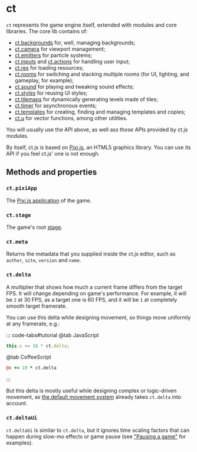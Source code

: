 # ct

`ct` represents the game engine itself, extended with modules and core libraries. The core lib contains of:

* [ct.backgrounds](ct.backgrounds.html) for, well, managing backgrounds;
* [ct.camera](ct.camera.html) for viewport management;
* [ct.emitters](ct.emitters.html) for particle systems;
* [ct.inputs](ct.inputs.html) and [ct.actions](ct.actions.html) for handling user input;
* [ct.res](ct.res.html) for loading resources;
* [ct.rooms](ct.rooms.html) for switching and stacking multiple rooms (for UI, lighting, and gameplay, for example);
* [ct.sound](ct.sound.html) for playing and tweaking sound effects;
* [ct.styles](ct.styles.html) for reusing UI styles;
* [ct.tilemaps](ct.tilemaps.html) for dynamically generating levels made of tiles;
* [ct.timer](ct.timer.html) for asynchronous events;
* [ct.templates](ct.templates.html) for creating, finding and managing templates and copies;
* [ct.u](ct.u.html) for vector functions, among other utilities.

You will usually use the API above, as well ass those APIs provided by ct.js modules.

By itself, ct.js is based on [Pixi.js](https://www.pixijs.com/), an HTML5 graphics library. You can use its API if you feel ct.js' one is not enough.

## Methods and properties

### `ct.pixiApp`

The [Pixi.js application](https://pixijs.download/release/docs/PIXI.Application.html) of the game.

### `ct.stage`

The game's root [stage](https://pixijs.download/release/docs/PIXI.Application.html#stage).

### `ct.meta`

Returns the metadata that you supplied inside the ct.js editor, such as `author`, `site`, `version` and `name`.

### `ct.delta`

A multiplier that shows how much a current frame differs from the target FPS. It will change depending on game's performance. For example, it will be `2` at 30 FPS, as a target one is 60 FPS, and it will be `1` at completely smooth target framerate.

You can use this delta while designing movement, so things move uniformly at any framerate, e.g.:

::: code-tabs#tutorial
@tab JavaScript
```js
this.x += 10 * ct.delta;
```
@tab CoffeeScript
```coffee
@x += 10 * ct.delta
```
:::

But this delta is mostly useful while designing complex or logic-driven movement, as [the default movement system](ct.templates.html#moving-copies-around) already takes `ct.delta` into account.

### `ct.deltaUi`

`ct.deltaUi` is similar to `ct.delta`, but it ignores time scaling factors that can happen during slow-mo effects or game pause (see ["Pausing a game"](tips-n-tricks/game-pause.html) for examples).